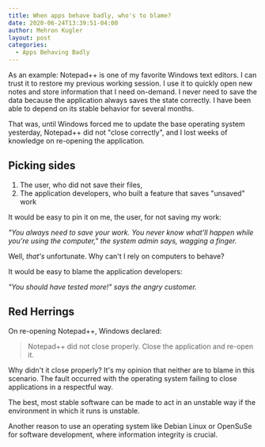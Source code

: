 ```yaml
---
title: When apps behave badly, who's to blame?
date: 2020-06-24T13:39:51-04:00
author: Mehron Kugler
layout: post
categories:
  - Apps Behaving Badly
---
```

As an example: Notepad++ is one of my favorite Windows text editors. I can trust it to restore my previous working session. I use it to quickly open new notes and store information that I need on-demand. I never need to save the data because the application always saves the state correctly. I have been able to depend on its stable behavior for several months.

That was, until Windows forced me to update the base operating system yesterday, Notepad++ did not "close correctly", and I lost weeks of knowledge on re-opening the application.

<!--more-->

## Picking sides

  1. The user, who did not save their files,
  2. The application developers, who built a feature that saves "unsaved" work

It would be easy to pin it on me, the user, for not saving my work:

_"You always need to save your work. You never know what'll happen while you're using the computer," the system admin says, wagging a finger._

Well, _that's_ unfortunate. Why can't I rely on computers to behave?

It would be easy to blame the application developers:

_"You should have tested more!" says the angry customer._

## Red Herrings

On re-opening Notepad++, Windows declared:

<blockquote class="wp-block-quote">
  <p>
    Notepad++ did not close properly. Close the application and re-open it.
  </p>
</blockquote>

Why didn't it close properly? It's my opinion that neither are to blame in this scenario. The fault occurred with the operating system failing to close applications in a respectful way.

The best, most stable software can be made to act in an unstable way if the environment in which it runs is unstable.

Another reason to use an operating system like Debian Linux or OpenSuSe for software development, where information integrity is crucial.
